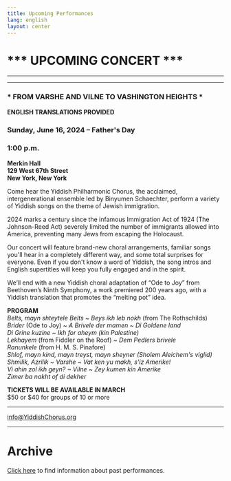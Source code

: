 ```yaml
---
title: Upcoming Performances
lang: english
layout: center
---
```


# *** UPCOMING CONCERT ***

_____

*********

### * FROM VARSHE AND VILNE TO VASHINGTON HEIGHTS *  

**ENGLISH TRANSLATIONS PROVIDED**  

### Sunday, June 16, 2024 – Father's Day
### 1:00 p.m.

**Merkin Hall  
129 West 67th Street  
New York, New York**

Come hear the Yiddish Philharmonic Chorus, the acclaimed, intergenerational ensemble led by Binyumen Schaechter, perform a variety of Yiddish songs on the theme of Jewish immigration.

2024 marks a century since the infamous Immigration Act of 1924 (The Johnson-Reed Act) severely limited the number of immigrants allowed into America, preventing many Jews from escaping the Holocaust.

Our concert will feature brand-new choral arrangements, familiar songs you'll hear in a completely different way, and some total surprises for everyone. Even if you don't know a word of Yiddish, the song intros and English supertitles will keep you fully engaged and in the spirit.

We’ll end with a new Yiddish choral adaptation of “Ode to Joy” from Beethoven’s Ninth Symphony, a work premiered 200 years ago, with a Yiddish translation that promotes the “melting pot” idea. 

**PROGRAM**  
*Belts, mayn shteytele Belts* ~ *Beys ikh leb nokh* (from The Rothschilds)  
*Brider* (Ode to Joy) ~ *A Brivele der mamen ~ Di Goldene land*  
*Di Grine kuzine ~ Ikh for aheym (kin Palestine)*  
*Lekhayem* (from Fiddler on the Roof) ~ *Dem Pedlers brivele*  
*Ranunkele* (from H. M. S. Pinafore)  
*Shlof, mayn kind, mayn treyst, mayn sheyner (Sholem Aleichem's viglid)*  
*Shmilik, Azrilik ~ Varshe ~ Vat ken yu makh, s'iz Amerike!*  
*Vi ahin zol ikh geyn? ~ Vilne ~ Zey kumen kin Amerike*  
*Zimer ba nakht of di dekher*  

**TICKETS WILL BE AVAILABLE IN MARCH**  
$50 or $40 for groups of 10 or more  

*********

[info@YiddishChorus.org](mailto:info@yiddishchorus.org)  

_____

# Archive

[Click here](concerts_archive.html) to find information about past performances.
